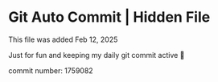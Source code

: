 # Git Auto Commit | Hidden File

This file was added Feb 12, 2025

Just for fun and keeping my daily git commit active 🤪

commit number: 1759082
